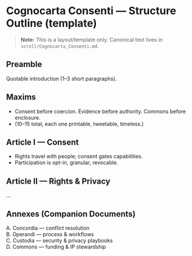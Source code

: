 # Cognocarta Consenti — Structure Outline (template)

> **Note:** This is a layout/template only. Canonical text lives in `scroll/Cognocarta_Consenti.md`.

## Preamble
Quotable introduction (1–3 short paragraphs).

## Maxims <span class="gib" data-gib="evidence" data-fallback="EVIDENCE"></span>
- Consent before coercion. Evidence before authority. Commons before enclosure.
- (10–15 total, each one printable, tweetable, timeless.)

## Article I — Consent <span class="gib" data-gib="consent" data-fallback="CONSENT"></span>
- Rights travel with people; consent gates capabilities.
- Participation is opt-in, granular, revocable.

## Article II — Rights & Privacy <span class="gib" data-gib="commons" data-fallback="COMMONS"></span>
…

## Annexes (Companion Documents)
A. Concordia — conflict resolution  
B. Operandi — process & workflows  
C. Custodia — security & privacy playbooks  
D. Commons — funding & IP stewardship

